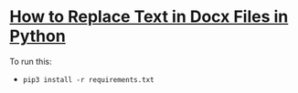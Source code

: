 # [How to Replace Text in Docx Files in Python](https://www.thepythoncode.com/article/replace-text-in-docx-files-using-python)
To run this:
- `pip3 install -r requirements.txt`